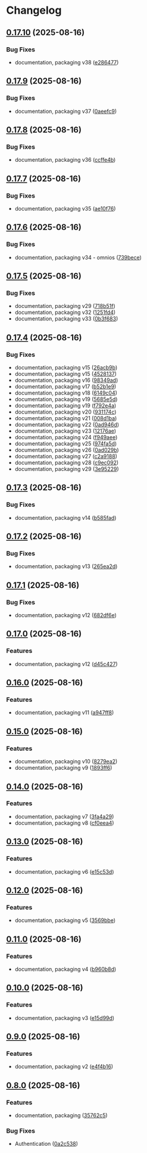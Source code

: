 # Changelog

## [0.17.10](https://github.com/Makr91/BoxVault/compare/v0.17.9...v0.17.10) (2025-08-16)


### Bug Fixes

* documentation, packaging v38 ([e286477](https://github.com/Makr91/BoxVault/commit/e286477f8b2dd48867cf310e3c26fdd87f251527))

## [0.17.9](https://github.com/Makr91/BoxVault/compare/v0.17.8...v0.17.9) (2025-08-16)


### Bug Fixes

* documentation, packaging v37 ([0aeefc9](https://github.com/Makr91/BoxVault/commit/0aeefc9038dfbaab4fccd682f2b5151dcdc4b07f))

## [0.17.8](https://github.com/Makr91/BoxVault/compare/v0.17.7...v0.17.8) (2025-08-16)


### Bug Fixes

* documentation, packaging v36 ([ccffe4b](https://github.com/Makr91/BoxVault/commit/ccffe4b6693eae2ac272ab3ab6f4b5d5ea5b3c54))

## [0.17.7](https://github.com/Makr91/BoxVault/compare/v0.17.6...v0.17.7) (2025-08-16)


### Bug Fixes

* documentation, packaging v35 ([ae10f76](https://github.com/Makr91/BoxVault/commit/ae10f76a6d79d565dd97ab688e2f362a17280bab))

## [0.17.6](https://github.com/Makr91/BoxVault/compare/v0.17.5...v0.17.6) (2025-08-16)


### Bug Fixes

* documentation, packaging v34 - omnios ([739bece](https://github.com/Makr91/BoxVault/commit/739bece14e6986dcd2cea49b81e2191fad3ded6d))

## [0.17.5](https://github.com/Makr91/BoxVault/compare/v0.17.4...v0.17.5) (2025-08-16)


### Bug Fixes

* documentation, packaging v29 ([718b51f](https://github.com/Makr91/BoxVault/commit/718b51fbbd204475f4b8c8a08f13051322b1a814))
* documentation, packaging v32 ([1251fd4](https://github.com/Makr91/BoxVault/commit/1251fd44e072cbc2031255b97ef87117efcb59a1))
* documentation, packaging v33 ([0b3f683](https://github.com/Makr91/BoxVault/commit/0b3f683edd9c091c2c4ae9572f304977cc34bd06))

## [0.17.4](https://github.com/Makr91/BoxVault/compare/v0.17.3...v0.17.4) (2025-08-16)


### Bug Fixes

* documentation, packaging v15 ([26acb9b](https://github.com/Makr91/BoxVault/commit/26acb9b0b222485b7f2fc668fc66c2f2214ac18a))
* documentation, packaging v15 ([4528137](https://github.com/Makr91/BoxVault/commit/4528137087990447dd2b66b713206742554e96a9))
* documentation, packaging v16 ([98349ad](https://github.com/Makr91/BoxVault/commit/98349ad8400c10ae26b49e183fb0af518798e256))
* documentation, packaging v17 ([b52b1e9](https://github.com/Makr91/BoxVault/commit/b52b1e9acbffcd01f170c698b8e88dd8180d8a8f))
* documentation, packaging v18 ([6149c04](https://github.com/Makr91/BoxVault/commit/6149c04254e1ade60f91935e212950cb399777c7))
* documentation, packaging v19 ([5685e5d](https://github.com/Makr91/BoxVault/commit/5685e5dc1e20ba1526089260d24c42b73ecda20e))
* documentation, packaging v19 ([f792e4a](https://github.com/Makr91/BoxVault/commit/f792e4a5f8db4053f6dab0be8895b49d88ad57b3))
* documentation, packaging v20 ([931174c](https://github.com/Makr91/BoxVault/commit/931174c5c0f0cb0648be6a9741f5ec798bd6dd20))
* documentation, packaging v21 ([008d1ba](https://github.com/Makr91/BoxVault/commit/008d1baacba3973bd6fc05048b5695a990a31b17))
* documentation, packaging v22 ([0ad946d](https://github.com/Makr91/BoxVault/commit/0ad946d4b3e00dac7e4d1652bcf820e87985c995))
* documentation, packaging v23 ([12176ae](https://github.com/Makr91/BoxVault/commit/12176ae8440a60225708f473fd2b26e86617ef38))
* documentation, packaging v24 ([f949aee](https://github.com/Makr91/BoxVault/commit/f949aee26b5ebd2cb0cba9489cbf9cf185d0be1a))
* documentation, packaging v25 ([974fa5d](https://github.com/Makr91/BoxVault/commit/974fa5ddb19324537842b65df131db9c188f62c7))
* documentation, packaging v26 ([0ad029b](https://github.com/Makr91/BoxVault/commit/0ad029ba9137f7ad99624cff16f8dd7253d2aa64))
* documentation, packaging v27 ([c2a9188](https://github.com/Makr91/BoxVault/commit/c2a9188a1637b7c1565ff001133fcef4c758e940))
* documentation, packaging v28 ([c9ec092](https://github.com/Makr91/BoxVault/commit/c9ec092f280f2c51b92eb0d45c42a145d0d9b5dc))
* documentation, packaging v29 ([3e95229](https://github.com/Makr91/BoxVault/commit/3e9522910370700cd71c7b70b8d26ae80d4d692c))

## [0.17.3](https://github.com/Makr91/BoxVault/compare/v0.17.2...v0.17.3) (2025-08-16)


### Bug Fixes

* documentation, packaging v14 ([b585fad](https://github.com/Makr91/BoxVault/commit/b585fad3599133194362f47aee81a86eed6ed440))

## [0.17.2](https://github.com/Makr91/BoxVault/compare/v0.17.1...v0.17.2) (2025-08-16)


### Bug Fixes

* documentation, packaging v13 ([265ea2d](https://github.com/Makr91/BoxVault/commit/265ea2d40633c01e73e3467ab3d3acd5bba9eae7))

## [0.17.1](https://github.com/Makr91/BoxVault/compare/v0.17.0...v0.17.1) (2025-08-16)


### Bug Fixes

* documentation, packaging v12 ([682df6e](https://github.com/Makr91/BoxVault/commit/682df6efb765ec7e939065c0d72a8da0f8a92464))

## [0.17.0](https://github.com/Makr91/BoxVault/compare/v0.16.0...v0.17.0) (2025-08-16)


### Features

* documentation, packaging v12 ([d45c427](https://github.com/Makr91/BoxVault/commit/d45c427b667d34a43d1b17916cf55064957eae50))

## [0.16.0](https://github.com/Makr91/BoxVault/compare/v0.15.0...v0.16.0) (2025-08-16)


### Features

* documentation, packaging v11 ([a947ff8](https://github.com/Makr91/BoxVault/commit/a947ff8b29b7b5e39cb8bea1eea85f3026a6898e))

## [0.15.0](https://github.com/Makr91/BoxVault/compare/v0.14.0...v0.15.0) (2025-08-16)


### Features

* documentation, packaging v10 ([8279ea2](https://github.com/Makr91/BoxVault/commit/8279ea2728b3fd67bd92854ba5cdb85be1ebb68f))
* documentation, packaging v9 ([1893ff6](https://github.com/Makr91/BoxVault/commit/1893ff6ff1221df5b08150c6f2bb6d9500a8d53d))

## [0.14.0](https://github.com/Makr91/BoxVault/compare/v0.13.0...v0.14.0) (2025-08-16)


### Features

* documentation, packaging v7 ([3fa4a29](https://github.com/Makr91/BoxVault/commit/3fa4a290ae206be45aed171cc32350bc8b293677))
* documentation, packaging v8 ([cf0eea4](https://github.com/Makr91/BoxVault/commit/cf0eea45e3425fad406f8a3b6c5df4bacc1c7aa3))

## [0.13.0](https://github.com/Makr91/BoxVault/compare/v0.12.0...v0.13.0) (2025-08-16)


### Features

* documentation, packaging v6 ([e15c53d](https://github.com/Makr91/BoxVault/commit/e15c53d7fe6e62f7569db4ff49ead52526a540b9))

## [0.12.0](https://github.com/Makr91/BoxVault/compare/v0.11.0...v0.12.0) (2025-08-16)


### Features

* documentation, packaging v5 ([3569bbe](https://github.com/Makr91/BoxVault/commit/3569bbe022e522251ce81c72f53766b4c0331aef))

## [0.11.0](https://github.com/Makr91/BoxVault/compare/v0.10.0...v0.11.0) (2025-08-16)


### Features

* documentation, packaging v4 ([b960b8d](https://github.com/Makr91/BoxVault/commit/b960b8d4a0de60183c33ca050273c9b78c16cf39))

## [0.10.0](https://github.com/Makr91/BoxVault/compare/v0.9.0...v0.10.0) (2025-08-16)


### Features

* documentation, packaging v3 ([e15d99d](https://github.com/Makr91/BoxVault/commit/e15d99d376101e8f4bced2fc58ae7ce86cf13dff))

## [0.9.0](https://github.com/Makr91/BoxVault/compare/v0.8.0...v0.9.0) (2025-08-16)


### Features

* documentation, packaging v2 ([e4f4b16](https://github.com/Makr91/BoxVault/commit/e4f4b163ec1d91fb77b17140a254e0d47395a856))

## [0.8.0](https://github.com/Makr91/BoxVault/compare/v0.7.2...v0.8.0) (2025-08-16)


### Features

* documentation, packaging ([35762c5](https://github.com/Makr91/BoxVault/commit/35762c5b285b40d2cee9934fbab028924e0cd098))


### Bug Fixes

* Authentication ([0a2c538](https://github.com/Makr91/BoxVault/commit/0a2c5388025590fdf0f202260f6fea4b99e5bf78))
